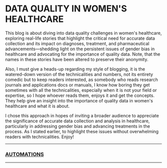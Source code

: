 
# DATA QUALITY IN WOMEN'S HEALTHCARE

This blog is about diving into data quality challenges in women's healthcare, exploring real-life stories that highlight the critical need for accurate data collection and its impact on diagnoses, treatment, and pharmaceutical advancements—shedding light on the persistent issues of gender bias in healthcare and advocating for the importance of quality data. Note, that the names in these stories have been altered to preserve their anonymity. 

Also, I must give a heads-up regarding my style of blogging, it is the watered-down version of the technicalities and numbers, not its entirety comedic but to keep readers interested, as somebody who reads research journals and applications docs or manuals, I know how boring they get sometimes with all the technicalities, especially when it is not your field or expertise, so I hope whoever reads them, enjoys it and get the concepts. They help give an insight into the importance of quality data in women's healthcare and what it is about. 

I chose this approach in hopes of inviting a broader audience to appreciate the significance of accurate data collection and analysis in healthcare, particularly in addressing gender bias and advancing treatments in the process. As I stated earlier, to highlight these issues without overwhelming readers with technicalities. Enjoy!

___

### [AUTOMATIONS](automation_one.md)

___
